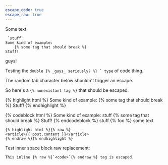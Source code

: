 ```yaml
---
escape_code: true
escape_raw: true
---
```


Some text

```
 `stuff`
Some kind of example:
    {% some tag that should break %}
Stuff!
```
guys!

Testing the ``double {% _guys_ seriously? %} ` type`` of code thing.

The random tab character below shouldn't trigger an escape.
	
So here's a `{% nonexistant tag %}` that should be escaped.

{% highlight html %}
Some kind of example:
{% some tag that should break %}
Stuff!
{% endhighlight %}


{% codeblock html %}
Some kind of example:
    stuff
{% some tag that should break %}
Stuff!
{% endcodeblock %}
    stuff
    {% foo %}
some text

	{% highlight html %}{% raw %}
	<article>{{ post.content }}</article>
	{% endraw %}{% endhighlight %}

Test inner space block raw replacement:

    This inline {% raw %}`<code>`{% endraw %} tag is escaped.

